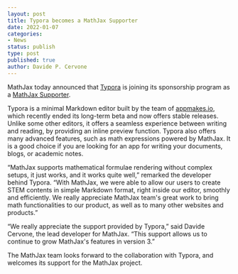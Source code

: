 ```yaml
---
layout: post
title: Typora becomes a MathJax Supporter
date: 2022-01-07
categories:
- News
status: publish
type: post
published: true
author: Davide P. Cervone
---
```


MathJax today announced that [Typora](https://typora.io) is joining its sponsorship program as
a [MathJax Supporter](//www.mathjax.org/#sponsors).

Typora is a minimal Markdown editor built by the team of [appmakes.io](https://appmakes.io), which recently ended its long-term beta and now offers stable releases. Unlike some other editors, it offers a seamless experience between writing and reading, by providing an inline preview function. Typora also offers many advanced features, such as math expressions powered by MathJax. It is a good choice if you are looking for an app for writing your documents, blogs, or academic notes.

“MathJax supports mathematical formulae rendering without complex setups, it just works, and it works quite well,” remarked the developer behind Typora. “With MathJax, we were able to allow our users to create STEM contents in simple Markdown format, right inside our editor, smoothly and efficiently. We really appreciate MathJax team's great work to bring math functionalities to our product, as well as to many other websites and products.”

“We really appreciate the support provided by Typora,” said Davide Cervone, the lead developer for MathJax.  “This support allows us to continue to grow MathJax's features in version 3.”

The MathJax team looks forward to the collaboration with Typora, and welcomes its support for the MathJax project.
